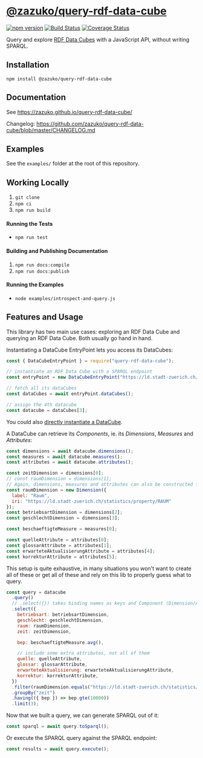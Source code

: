 # [@zazuko/query-rdf-data-cube](https://github.com/zazuko/query-rdf-data-cube)

[![npm version](https://img.shields.io/npm/v/@zazuko/query-rdf-data-cube.svg?style=flat)](https://npmjs.org/package/@zazuko/query-rdf-data-cube "View this project on npm")
[![Build Status](https://travis-ci.org/zazuko/query-rdf-data-cube.svg?branch=master)](https://travis-ci.org/zazuko/query-rdf-data-cube)
[![Coverage Status](https://coveralls.io/repos/github/zazuko/query-rdf-data-cube/badge.svg?branch=master)](https://coveralls.io/github/zazuko/query-rdf-data-cube?branch=master)

Query and explore [RDF Data Cubes](https://www.w3.org/TR/vocab-data-cube/) with a JavaScript API,
without writing SPARQL.

## Installation

`npm install @zazuko/query-rdf-data-cube`

## Documentation

See <https://zazuko.github.io/query-rdf-data-cube/>

Changelog: <https://github.com/zazuko/query-rdf-data-cube/blob/master/CHANGELOG.md>

## Examples

See the `examples/` folder at the root of this repository.

## Working Locally

1. `git clone`
1. `npm ci`
1. `npm run build`

#### Running the Tests

* `npm run test`

#### Building and Publishing Documentation

1. `npm run docs:compile`
1. `npm run docs:publish`

#### Running the Examples

* `node examples/introspect-and-query.js`

## Features and Usage

This library has two main use cases: exploring an RDF Data Cube and querying an RDF Data Cube.
Both usually go hand in hand.

Instantiating a DataCube EntryPoint lets you access its DataCubes:
```js
const { DataCubeEntryPoint } = require("query-rdf-data-cube");

// instantiate an RDF Data Cube with a SPARQL endpoint
const entryPoint = new DataCubeEntryPoint("https://ld.stadt-zuerich.ch/query");

// fetch all its dataCubes
const dataCubes = await entryPoint.dataCubes();

// assign the 4th datacube
const datacube = dataCubes[3];
```

You could also [directly instantiate a DataCube](https://github.com/zazuko/query-rdf-data-cube/blob/ebb4dca18df46fc1f384ed9ee3876b2c865d5d20/src/expressions/filter.test.ts#L13-L21).

A DataCube can retrieve its *Components*, ie. its *Dimensions*, *Measures* and *Attributes*:

```js
const dimensions = await datacube.dimensions();
const measures = await datacube.measures();
const attributes = await datacube.attributes();

const zeitDimension = dimensions[0];
// const raumDimension = dimensions[1];
// Again, dimensions, measures and attributes can also be constructed from scratch:
const raumDimension = new Dimension({
  label: "Raum",
  iri: "https://ld.stadt-zuerich.ch/statistics/property/RAUM"
});
const betriebsartDimension = dimensions[2];
const geschlechtDimension = dimensions[3];

const beschaeftigteMeasure = measures[0];

const quelleAttribute = attributes[0];
const glossarAttribute = attributes[1];
const erwarteteAktualisierungAttribute = attributes[4];
const korrekturAttribute = attributes[5];
```

This setup is quite exhaustive, in many situations you won't want to create all of these or get all of these and rely on this lib to properly guess what to query.

```js
const query = datacube
  .query()
  // .select({}) takes binding names as keys and Component (Dimension/Attribute/Measure) as values
  .select({
    betriebsart: betriebsartDimension,
    geschlecht: geschlechtDimension,
    raum: raumDimension,
    zeit: zeitDimension,

    bep: beschaeftigteMeasure.avg(),

    // include some extra attributes, not all of them
    quelle: quelleAttribute,
    glossar: glossarAttribute,
    erwarteteAktualisierung: erwarteteAktualisierungAttribute,
    korrektur: korrekturAttribute,
  })
  .filter(raumDimension.equals("https://ld.stadt-zuerich.ch/statistics/code/R30000"))
  .groupBy("zeit")
  .having(({ bep }) => bep.gte(10000))
  .limit(3);
```

Now that we built a query, we can generate SPARQL out of it:
```js
const sparql = await query.toSparql();
```

Or execute the SPARQL query against the SPARQL endpoint:
```js
const results = await query.execute();
```
